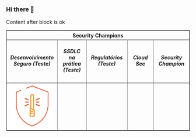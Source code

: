### Hi there 👋

<!--
**guilhermepaulozup/guilhermepaulozup** is a ✨ _special_ ✨ repository because its `README.md` (this file) appears on your GitHub profile.

Here are some ideas to get you started:

- 🔭 I’m currently working on ...
- 🌱 I’m currently learning ...
- 👯 I’m looking to collaborate on ...
- 🤔 I’m looking for help with ...
- 💬 Ask me about ...
- 📫 How to reach me: ...
- 😄 Pronouns: ...
- ⚡ Fun fact: ...
-->



Content after block is ok

<!-- NÃO ALTERE O BLOCO ABAIXO -->
<!-- ALERTA:  Qualquer conteúdo dentro desse bloco sera removido, não adicione conteúdo próprio -->
<div id="618e22685beefab044611440320ef4e4">
    <table border="1px" width="300px" align="center">
        <thead align="center">
            <tr>
                <th colspan="5">Security Champions</th>
            </tr>
        </thead>
        <tbody align="center">
            <tr>
                <td width="150px"><h5>Desenvolvimento Seguro (Teste)</h5></td>
                <td width="150px"><h5>SSDLC na prática (Teste)</h5></td>
                <td width="150px"><h5>Regulatórios (Teste)</h5></td>
                <td width="150px"><h5>Cloud Sec</h5></td>
                <td width="150px"><h5>Security Champion</h5></td>
            </tr>
            <tr>
                <td><img src="badges/421489437719.png" width="120px" alt="Desenvolvimento Seguro (Teste)"></td>
                <td></td>
                <td></td>
                <td></td>
                <td></td>
            </tr>
        </tbody>
    </table>
</div>
<!-- NÃO ALTERE O BLOCO ACIMA -->